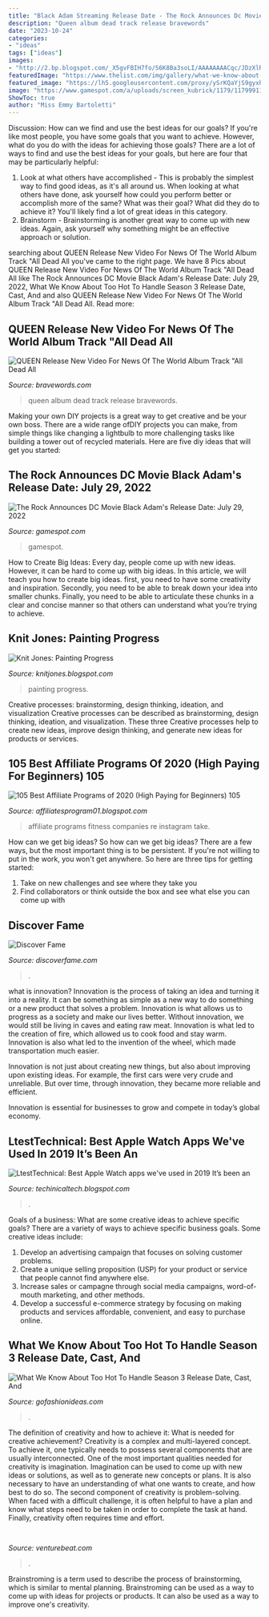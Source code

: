 ```yaml
---
title: "Black Adam Streaming Release Date - The Rock Announces Dc Movie Black Adam&#039;s Release Date: July 29, 2022"
description: "Queen album dead track release bravewords"
date: "2023-10-24"
categories:
- "ideas"
tags: ["ideas"]
images:
- "http://2.bp.blogspot.com/_X5gvFBIH7fo/S6K8Ba3soLI/AAAAAAAACqc/JDzXlRjcLAk/w1200-h630-p-k-nu/IMG_2388.JPG"
featuredImage: "https://www.thelist.com/img/gallery/what-we-know-about-too-hot-to-handle-season-3-release-date-cast-and-rules-explained/intro-1628272034.jpg"
featured_image: "https://lh5.googleusercontent.com/proxy/ySrKQaYjS9gyxh2LConac_MYYrkvyv99GhyQxVgDM9BghxFyJWdhKaaCnlq7_YRFvAjaE0W3Xm9NYb787dQylNm0D_PfdJZh3_w3sNhGYA=w1200-h630-p-k-no-nu"
image: "https://www.gamespot.com/a/uploads/screen_kubrick/1179/11799911/3813261-screenshot2021-03-29at7.41.50am.png"
ShowToc: true
author: "Miss Emmy Bartoletti"
---
```



Discussion: How can we find and use the best ideas for our goals?
If you're like most people, you have some goals that you want to achieve. However, what do you do with the ideas for achieving those goals? 
There are a lot of ways to find and use the best ideas for your goals, but here are four that may be particularly helpful: 

1) Look at what others have accomplished - This is probably the simplest way to find good ideas, as it's all around us. When looking at what others have done, ask yourself how could you perform better or accomplish more of the same? What was their goal? What did they do to achieve it? You'll likely find a lot of great ideas in this category. 
2) Brainstorm - Brainstorming is another great way to come up with new ideas. Again, ask yourself why something might be an effective approach or solution.

	

		
searching about QUEEN Release New Video For News Of The World Album Track &quot;All Dead All you've came to the right page. We have 8 Pics about QUEEN Release New Video For News Of The World Album Track &quot;All Dead All like The Rock Announces DC Movie Black Adam&#039;s Release Date: July 29, 2022, What We Know About Too Hot To Handle Season 3 Release Date, Cast, And and also QUEEN Release New Video For News Of The World Album Track &quot;All Dead All. Read more:
		
    
## QUEEN Release New Video For News Of The World Album Track &quot;All Dead All

<img loading=lazy src="http://bravewords.com/medias-static/images/news/2018/5A845D46-queen-release-new-video-for-news-of-the-world-album-track-all-dead-all-dead-image.jpg" onerror="this.onerror=null;this.src='https://tse1.mm.bing.net/th?id=OIP.WenguwgB1qtO4NWBch6sFQHaEK&amp;pid=15.1';" alt="QUEEN Release New Video For News Of The World Album Track &quot;All Dead All">

_Source: bravewords.com_

>queen album dead track release bravewords. 

	

Making your own DIY projects is a great way to get creative and be your own boss. There are a wide range ofDIY projects you can make, from simple things like changing a lightbulb to more challenging tasks like building a tower out of recycled materials. Here are five diy ideas that will get you started: 

    
## The Rock Announces DC Movie Black Adam&#039;s Release Date: July 29, 2022

<img loading=lazy src="https://www.gamespot.com/a/uploads/screen_kubrick/1179/11799911/3813261-screenshot2021-03-29at7.41.50am.png" onerror="this.onerror=null;this.src='https://tse4.mm.bing.net/th?id=OIP.LqysSGot04yLl_W6GzrrDAHaEK&amp;pid=15.1';" alt="The Rock Announces DC Movie Black Adam&#039;s Release Date: July 29, 2022">

_Source: gamespot.com_

>gamespot. 

	

How to Create Big Ideas:
Every day, people come up with new ideas. However, it can be hard to come up with big ideas. In this article, we will teach you how to create big ideas. first, you need to have some creativity and inspiration. Secondly, you need to be able to break down your idea into smaller chunks. Finally, you need to be able to articulate these chunks in a clear and concise manner so that others can understand what you’re trying to achieve.

    
## Knit Jones: Painting Progress

<img loading=lazy src="http://2.bp.blogspot.com/_X5gvFBIH7fo/S6K8Ba3soLI/AAAAAAAACqc/JDzXlRjcLAk/w1200-h630-p-k-nu/IMG_2388.JPG" onerror="this.onerror=null;this.src='https://tse3.mm.bing.net/th?id=OIP.9u4MOLsKJdqLXIGpXaFlbwHaD4&amp;pid=15.1';" alt="Knit Jones: Painting Progress">

_Source: knitjones.blogspot.com_

>painting progress. 

	

Creative processes: brainstorming, design thinking, ideation, and visualization
Creative processes can be described as brainstorming, design thinking, ideation, and visualization. These three Creative processes help to create new ideas, improve design thinking, and generate new ideas for products or services.

    
## 105 Best Affiliate Programs Of 2020 (High Paying For Beginners) 105

<img loading=lazy src="https://www.adamenfroy.com/wp-content/uploads/Makeup-Affiliate-Programs.jpg" onerror="this.onerror=null;this.src='https://tse3.mm.bing.net/th?id=OIP.ClnYFHFyRpAEr-AFTDZzDAHaDk&amp;pid=15.1';" alt="105 Best Affiliate Programs of 2020 (High Paying for Beginners) 105">

_Source: affiliatesprogram01.blogspot.com_

>affiliate programs fitness companies re instagram take. 

	

How can we get big ideas?
So how can we get big ideas? There are a few ways, but the most important thing is to be persistent. If you're not willing to put in the work, you won't get anywhere. So here are three tips for getting started: 
1. Take on new challenges and see where they take you 
2. Find collaborators or think outside the box and see what else you can come up with 

    
## Discover Fame

<img loading=lazy src="http://media.discoverfame.com/wp-content/uploads/2015/10/lethal-weapon-remake-in-progress.jpg" onerror="this.onerror=null;this.src='https://tse2.mm.bing.net/th?id=OIP.RnAatwAyXNFL-1JDJ-VvigHaDm&amp;pid=15.1';" alt="Discover Fame">

_Source: discoverfame.com_

>. 

	

what is innovation?
Innovation is the process of taking an idea and turning it into a reality. It can be something as simple as a new way to do something or a new product that solves a problem. Innovation is what allows us to progress as a society and make our lives better.
Without innovation, we would still be living in caves and eating raw meat. Innovation is what led to the creation of fire, which allowed us to cook food and stay warm. Innovation is also what led to the invention of the wheel, which made transportation much easier.

Innovation is not just about creating new things, but also about improving upon existing ideas. For example, the first cars were very crude and unreliable. But over time, through innovation, they became more reliable and efficient.

Innovation is essential for businesses to grow and compete in today’s global economy.

    
## LtestTechnical: Best Apple Watch Apps We&#039;ve Used In 2019 It’s Been An

<img loading=lazy src="https://lh5.googleusercontent.com/proxy/ySrKQaYjS9gyxh2LConac_MYYrkvyv99GhyQxVgDM9BghxFyJWdhKaaCnlq7_YRFvAjaE0W3Xm9NYb787dQylNm0D_PfdJZh3_w3sNhGYA=w1200-h630-p-k-no-nu" onerror="this.onerror=null;this.src='https://tse1.mm.bing.net/th?id=OIP.RpA6hGS32hc2VIVNEvtmXwHaEK&amp;pid=15.1';" alt="LtestTechnical: Best Apple Watch apps we&#039;ve used in 2019 It’s been an">

_Source: techinicaltech.blogspot.com_

>. 

	

Goals of a business: What are some creative ideas to achieve specific goals?
There are a variety of ways to achieve specific business goals. Some creative ideas include:
1. Develop an advertising campaign that focuses on solving customer problems.
2. Create a unique selling proposition (USP) for your product or service that people cannot find anywhere else.
3. Increase sales or campagne through social media campaigns, word-of-mouth marketing, and other methods. 
4. Develop a successful e-commerce strategy by focusing on making products and services affordable, convenient, and easy to purchase online.

    
## What We Know About Too Hot To Handle Season 3 Release Date, Cast, And

<img loading=lazy src="https://www.thelist.com/img/gallery/what-we-know-about-too-hot-to-handle-season-3-release-date-cast-and-rules-explained/intro-1628272034.jpg" onerror="this.onerror=null;this.src='https://tse3.mm.bing.net/th?id=OIP.WR9QDFh8c9rwU8GFff8j7QHaEK&amp;pid=15.1';" alt="What We Know About Too Hot To Handle Season 3 Release Date, Cast, And">

_Source: gofashionideas.com_

>. 

	

The definition of creativity and how to achieve it: What is needed for creative achievement?
Creativity is a complex and multi-layered concept. To achieve it, one typically needs to possess several components that are usually interconnected. One of the most important qualities needed for creativity is imagination. Imagination can be used to come up with new ideas or solutions, as well as to generate new concepts or plans. It is also necessary to have an understanding of what one wants to create, and how best to do so. The second component of creativity is problem-solving. When faced with a difficult challenge, it is often helpful to have a plan and know what steps need to be taken in order to complete the task at hand. Finally, creativity often requires time and effort.

    
## 

<img loading=lazy src="https://venturebeat.com/wp-content/uploads/2018/09/IMG_20180903_102707-1.jpg?w=757" onerror="this.onerror=null;this.src='https://tse3.mm.bing.net/th?id=OIP.Dnhhdm2edEw4m6F1HTB_ZgHaF3&amp;pid=15.1';" alt="">

_Source: venturebeat.com_

>. 

	

Brainstroming is a term used to describe the process of brainstorming, which is similar to mental planning. Brainstroming can be used as a way to come up with ideas for projects or products. It can also be used as a way to improve one's creativity.

